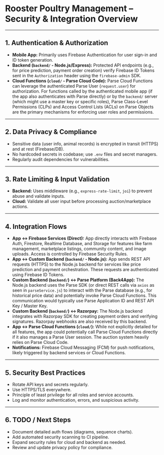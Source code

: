 # Rooster Poultry Management – Security & Integration Overview

---

## 1. Authentication & Authorization
- **Mobile App:** Primarily uses Firebase Authentication for user sign-in and ID token generation.
- **Backend (`backend/` - Node.js/Express):** Protected API endpoints (e.g., for price prediction, payment order creation) verify Firebase ID Tokens sent in the `Authorization` header using the `firebase-admin` SDK.
- **Cloud Functions (`cloud/` - Parse Cloud Code):** Parse Cloud Functions can leverage the authenticated Parse User (`request.user`) for authorization. For functions called by the authenticated mobile app (if the app also authenticates with Parse directly) or by the `backend/` server (which might use a master key or specific roles), Parse Class-Level Permissions (CLPs) and Access Control Lists (ACLs) on Parse Objects are the primary mechanisms for enforcing user roles and permissions.

---

## 2. Data Privacy & Compliance
- Sensitive data (user info, animal records) is encrypted in transit (HTTPS) and at rest (Firebase/DB).
- No hardcoded secrets in codebase; use `.env` files and secret managers.
- Regularly audit dependencies for vulnerabilities.

---

## 3. Rate Limiting & Input Validation
- **Backend:** Uses middleware (e.g., `express-rate-limit`, `joi`) to prevent abuse and validate inputs.
- **Cloud:** Validate all user input before processing auction/marketplace actions.

---

## 4. Integration Flows
- **App ↔ Firebase Services (Direct):** App directly interacts with Firebase Auth, Firestore, Realtime Database, and Storage for features like farm management, marketplace listings, community content, and image uploads. Access is controlled by Firebase Security Rules.
- **App ↔ Custom Backend (`backend/` - Node.js):** App sends REST API requests (HTTPS) to the Node.js backend for services like price prediction and payment orchestration. These requests are authenticated using Firebase ID Tokens.
- **Custom Backend (`backend/`) ↔ Parse Platform (Back4App):** The Node.js backend uses the Parse SDK (or direct REST calls via `axios` as seen in `parseService.js`) to interact with the Parse database (e.g., for historical price data) and potentially invoke Parse Cloud Functions. This communication would typically use Parse Application ID and REST API Key / Master Key.
- **Custom Backend (`backend/`) ↔ Razorpay:** The Node.js backend integrates with Razorpay SDK for creating payment orders and verifying signatures. Razorpay webhooks are also received by this backend.
- **App ↔ Parse Cloud Functions (`cloud/`):** While not explicitly detailed for all features, the app could potentially call Parse Cloud Functions directly if it also manages a Parse User session. The auction system heavily relies on Parse Cloud Code.
- **Notifications:** Firebase Cloud Messaging (FCM) for push notifications, likely triggered by backend services or Cloud Functions.

---

## 5. Security Best Practices
- Rotate API keys and secrets regularly.
- Use HTTPS/TLS everywhere.
- Principle of least privilege for all roles and service accounts.
- Log and monitor authentication, errors, and suspicious activity.

---

## 6. TODO / Next Steps
- Document detailed auth flows (diagrams, sequence charts).
- Add automated security scanning to CI pipeline.
- Expand security rules for cloud and backend as needed.
- Review and update privacy policy for compliance.
